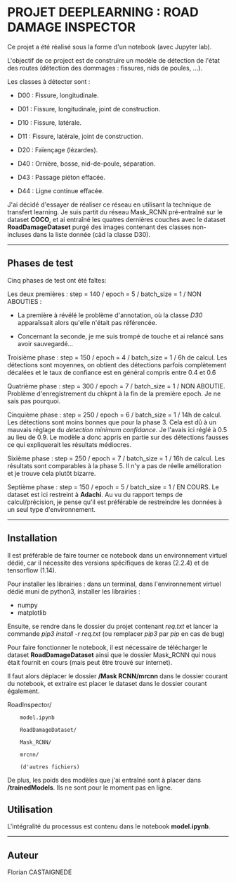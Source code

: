 # PROJET DEEPLEARNING : ROAD DAMAGE INSPECTOR


Ce projet a été réalisé sous la forme d'un notebook (avec Jupyter lab).

L'objectif de ce project est de construire un modèle de détection de l'état des routes (détection des dommages : fissures, nids de poules, ...).

Les classes à détecter sont :


- D00 : Fissure, longitudinale.

- D01 : Fissure, longitudinale, joint de construction.

- D10 : Fissure, latérale.

- D11 : Fissure, latérale, joint de construction.

- D20 : Faïençage (lézardes).

- D40 : Ornière, bosse, nid-de-poule, séparation.

- D43 : Passage piéton effacée.

- D44 : Ligne continue effacée.


J'ai décidé d'essayer de réaliser ce réseau en utilisant la technique de transfert learning. Je suis partit du réseau Mask_RCNN pré-entraîné sur le dataset __COCO__, et ai entraîné les quatres dernières couches avec le dataset __RoadDamageDataset__ purgé des images contenant des classes non-incluses dans la liste donnée (càd la classe D30). 

-------------------------------------------------------------

## Phases de test
Cinq phases de test ont été faîtes: 

Les deux premières : step = 140 / epoch = 5 / batch_size = 1 / NON ABOUTIES : 

- La première à révélé le problème d'annotation, où la classe _D30_ apparaîssait alors qu'elle n'était pas référencée.

- Concernant la seconde, je me suis trompé de touche et ai relancé sans avoir sauvegardé...

Troisième phase : step = 150 / epoch = 4 / batch_size = 1 / 6h de calcul.
Les détections sont moyennes, on obtient des détections parfois complètement décalées et le taux de confiance est en général compris entre 0.4 et 0.6

Quatrième phase : step = 300 / epoch = 7 / batch_size = 1 / NON ABOUTIE.
Problème d'enregistrement du chkpnt à la fin de la première epoch. Je ne sais pas pourquoi.

Cinquième phase : step = 250 / epoch = 6 / batch_size = 1 / 14h de calcul.
Les détections sont moins bonnes que pour la phase 3. Cela est dû à un mauvais réglage du _detection minimum confidance_. Je l'avais ici réglé à 0.5 au lieu de 0.9. Le modèle a donc appris en partie sur des détections fausses ce qui expliquerait les résultats médiocres.

Sixième phase : step = 250 / epoch = 7 / batch_size = 1 / 16h de calcul.
Les résultats sont comparables à la phase 5. Il n'y a pas de réelle amélioration et je trouve cela plutôt bizarre. 

Septième phase : step = 150 / epoch = 5 / batch_size = 1 / EN COURS.
Le dataset est ici restreint à __Adachi__. Au vu du rapport temps de calcul/précision, je pense qu'il est préférable de restreindre les données à un seul type d'environnement.

-------------------------------------------------------------

## Installation

Il est préférable de faire tourner ce notebook dans un environnement virtuel dédié, car il nécessite des versions spécifiques de keras (2.2.4) et de tensorflow (1.14).

Pour installer les librairies : dans un terminal, dans l'environnement virtuel dédié muni de python3, installer les librairies :
- numpy
- matplotlib 

Ensuite, se rendre dans le dossier du projet contenant _req.txt_ et lancer la commande _pip3 install -r req.txt_ (ou remplacer _pip3_ par _pip_ en cas de bug)



Pour faire fonctionner le notebook, il est nécessaire de télécharger le dataset __RoadDamageDataset__ ainsi que le dossier Mask_RCNN qui nous était fournit en cours (mais peut être trouvé sur internet).

Il faut alors déplacer le dossier __/Mask RCNN/mrcnn__ dans le dossier courant du notebook, et extraire est placer le dataset dans le dossier courant également. 

RoadInspector/
		
		model.ipynb

		RoadDamageDataset/

		Mask_RCNN/

		mrcnn/

		(d'autres fichiers)

De plus, les poids des modèles que j'ai entraîné sont à placer dans __/trainedModels__. Ils ne sont pour le moment pas en ligne.


## Utilisation

L'intégralité du processus est contenu dans le notebook __model.ipynb__. 

-------------------------------------------------------------


## Auteur 

Florian CASTAIGNEDE
